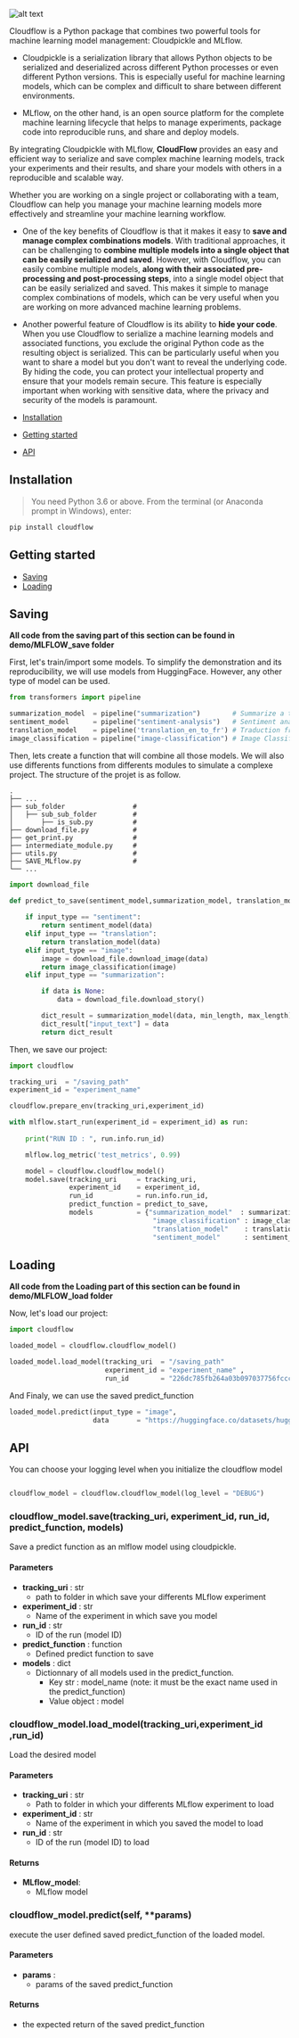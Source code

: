 ![alt text](https://github.com/SimonLMC/cloudflow/blob/main/image/cloudflow_logo.svg?raw=true)


Cloudflow is a Python package that combines two powerful tools for machine learning model management: Cloudpickle and MLflow. 

- Cloudpickle is a serialization library that allows Python objects to be serialized and deserialized across different Python processes or even different Python versions. This is especially useful for machine learning models, which can be complex and difficult to share between different environments.

- MLflow, on the other hand, is an open source platform for the complete machine learning lifecycle that helps to manage experiments, package code into reproducible runs, and share and deploy models. 

By integrating Cloudpickle with MLflow, __CloudFlow__ provides an easy and efficient way to serialize and save complex machine learning models, track your experiments and their results, and share your models with others in a reproducible and scalable way.

Whether you are working on a single project or collaborating with a team, Cloudflow can help you manage your machine learning models more effectively and streamline your machine learning workflow.

- One of the key benefits of Cloudflow is that it makes it easy to __save and manage complex combinations models__. 
With traditional approaches, it can be challenging to __combine multiple models into a single object that can be easily serialized and saved__. However, with Cloudflow, you can easily combine multiple models, __along with their associated pre-processing and post-processing steps__, into a single model object that can be easily serialized and saved. This makes it simple to manage complex combinations of models, which can be very useful when you are working on more advanced machine learning problems.

- Another powerful feature of Cloudflow is its ability to __hide your code__. When you use Cloudflow to serialize a machine learning models and associated functions, you exclude the original Python code as the resulting object is serialized. This can be particularly useful when you want to share a model but you don't want to reveal the underlying code. By hiding the code, you can protect your intellectual property and ensure that your models remain secure. This feature is especially important when working with sensitive data, where the privacy and security of the models is paramount.

- [Installation](#installation)
- [Getting started](#getting-started)
- [API](#api)

## Installation

> You need Python 3.6 or above.
From the terminal (or Anaconda prompt in Windows), enter:

```bash
pip install cloudflow
```

## Getting started

- [Saving](#Saving)
- [Loading](#Loading)

## Saving

__All code from the saving part of this section can be found in demo/MLFLOW_save folder__

First, let's train/import some models.
To simplify the demonstration and its reproducibility, we will use models from HuggingFace. However, any other type of model can be used.

```python
from transformers import pipeline

summarization_model  = pipeline("summarization")        # Summarize a text
sentiment_model      = pipeline("sentiment-analysis")   # Sentiment analysis
translation_model    = pipeline('translation_en_to_fr') # Traduction from english to french
image_classification = pipeline("image-classification") # Image Classification

```
Then, lets create a function that will combine all those models.
We will also use differents functions from differents modules to simulate a complexe project.
The structure of the projet is as follow.

    .
    ├── ...
    ├── sub_folder                 # 
    │   ├── sub_sub_folder         # 
    │       ├── is_sub.py          # 
    ├── download_file.py           # 
    ├── get_print.py               # 
    ├── intermediate_module.py     # 
    ├── utils.py                   # 
    ├── SAVE_MLflow.py             #
    └── ...


```python
import download_file

def predict_to_save(sentiment_model,summarization_model, translation_model,image_classification,input_type, data = None,min_length = 0, max_length = 150):
    
    if input_type == "sentiment":
        return sentiment_model(data)
    elif input_type == "translation":
        return translation_model(data)
    elif input_type == "image":
        image = download_file.download_image(data)
        return image_classification(image)
    elif input_type == "summarization":

        if data is None:
            data = download_file.download_story()

        dict_result = summarization_model(data, min_length, max_length)[0]
        dict_result["input_text"] = data
        return dict_result
```

Then, we save our project:

```python
import cloudflow

tracking_uri  = "/saving_path"
experiment_id = "experiment_name" 

cloudflow.prepare_env(tracking_uri,experiment_id)

with mlflow.start_run(experiment_id = experiment_id) as run:
    
    print("RUN ID : ", run.info.run_id)

    mlflow.log_metric('test_metrics', 0.99)

    model = cloudflow.cloudflow_model()        
    model.save(tracking_uri     = tracking_uri,
               experiment_id    = experiment_id,
               run_id           = run.info.run_id, 
               predict_function = predict_to_save, 
               models           = {"summarization_model"  : summarization_model, 
                                    "image_classification" : image_classification,
                                    "translation_model"    : translation_model,
                                    "sentiment_model"      : sentiment_model})

```

## Loading

__All code from the Loading part of this section can be found in demo/MLFLOW_load folder__

Now, let's load our project:

```python
import cloudflow

loaded_model = cloudflow.cloudflow_model()

loaded_model.load_model(tracking_uri  = "/saving_path"
                        experiment_id = "experiment_name" ,
                        run_id        = "226dc785fb264a03b097037756fccc64")

```

And Finaly, we can use the saved predict_function

```python
loaded_model.predict(input_type = "image",
                     data       = "https://huggingface.co/datasets/huggingface/documentation-images/resolve/main/coco_sample.png")

```

## API

You can choose your logging level when you initialize the cloudflow model
```python

cloudflow_model = cloudflow.cloudflow_model(log_level = "DEBUG")

```


### cloudflow_model.save(tracking_uri, experiment_id, run_id, predict_function, models)

Save a predict function as an mlflow model using cloudpickle.
#### Parameters

- __tracking_uri__ : str
    - path to folder in which save your differents MLflow experiment
- __experiment_id__ : str
    - Name of the experiment in which save you model
- __run_id__ : str
    - ID of the run (model ID)
- __predict_function__ : function
    - Defined predict function to save
- __models__ : dict
    - Dictionnary of all models used in the predict_function. 
        - Key str : model_name (note: it must be the exact name used in the predict_function)
        - Value object : model



### cloudflow_model.load_model(tracking_uri,experiment_id ,run_id)

Load the desired model
#### Parameters

- __tracking_uri__ : str
    - Path to folder in which your differents MLflow experiment to load
- __experiment_id__ : str
    - Name of the experiment in which you saved the model to load
- __run_id__ : str
    - ID of the run (model ID) to load
#### Returns

- __MLflow_model__:
    - MLflow model


### cloudflow_model.predict(self, **params)

execute the user defined saved predict_function of the loaded model.
#### Parameters

- __params__ :
    - params of the saved predict_function
#### Returns
- the expected return of the saved predict_function


